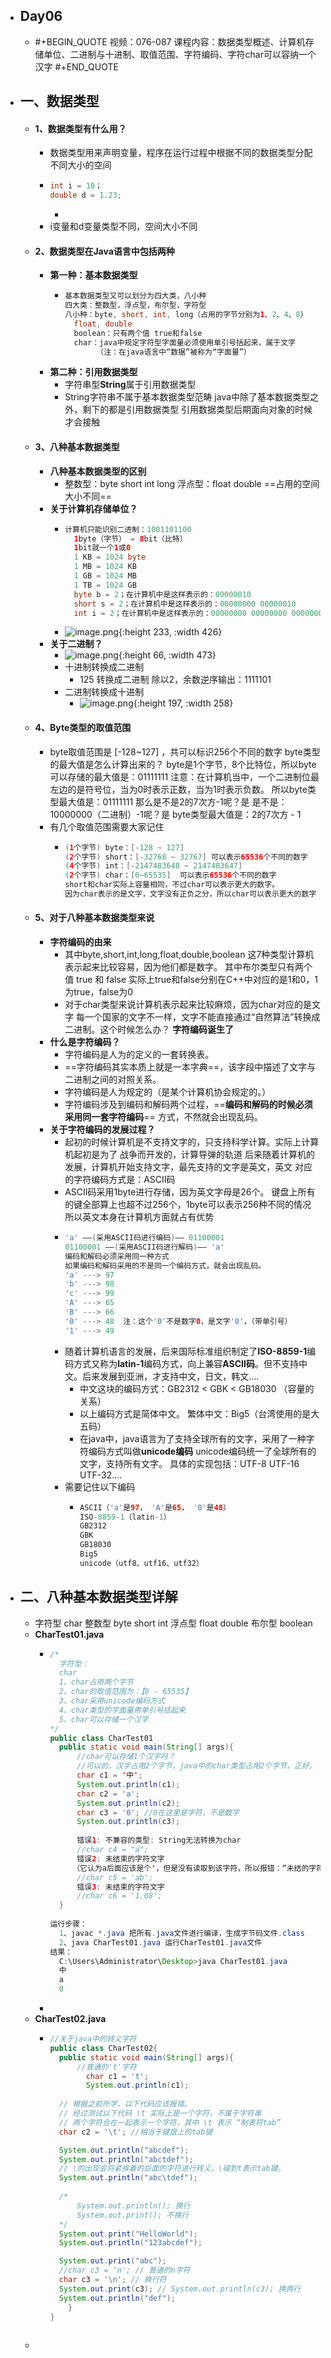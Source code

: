 - ## Day06
	- #+BEGIN_QUOTE
	  视频：076-087
	  课程内容：数据类型概述、计算机存储单位、二进制与十进制、取值范围、字符编码、字符char可以容纳一个汉字
	  #+END_QUOTE
- ## 一、数据类型
	- #### 1、数据类型有什么用？
		- 数据类型用来声明变量，程序在运行过程中根据不同的数据类型分配不同大小的空间
		- ```java
		  int i = 10；
		  double d = 1.23;
		  ```
			-
		- i变量和d变量类型不同，空间大小不同
	- #### 2、数据类型在Java语言中包括两种
		- **第一种：基本数据类型**
			- ```java
			  基本数据类型又可以划分为四大类，八小种
			  四大类：整数型，浮点型，布尔型，字符型
			  八小种：byte, short, int, long（占用的字节分别为1、2、4、8）
			  	float, double
			  	boolean：只有两个值 true和false
			  	char：java中规定字符型字面量必须使用单引号括起来，属于文字
			      	 （注：在java语言中“数据”被称为“字面量”）
			  ```
		- **第二种：引用数据类型**
			- 字符串型**String**属于引用数据类型
			- String字符串不属于基本数据类型范畴
			  java中除了基本数据类型之外，剩下的都是引用数据类型
			  引用数据类型后期面向对象的时候才会接触
	- #### 3、八种基本数据类型
		- **八种基本数据类型的区别**
			- 整数型：byte short int long 
			  浮点型：float double 
			  ==占用的空间大小不同==
		- **关于计算机存储单位？**
			- ```java
			  计算机只能识别二进制：1001101100
			  	1byte（字节） = 8bit（比特）
			  	1bit就一个1或0
			  	1 KB = 1024 byte
			  	1 MB = 1024 KB
			  	1 GB = 1024 MB
			  	1 TB = 1024 GB
			  	byte b = 2；在计算机中是这样表示的：00000010
			  	short s = 2；在计算机中是这样表示的：00000000 00000010
			  	int i = 2；在计算机中是这样表示的：00000000 00000000 00000000 00000010
			  ```
			- ![image.png](../assets/image_1644062730850_0.png){:height 233, :width 426}
		- **关于二进制？**
			- ![image.png](../assets/image_1644063140819_0.png){:height 66, :width 473}
			- 十进制转换成二进制
				- 125 转换成二进制
				  除以2，余数逆序输出：1111101
			- 二进制转换成十进制
				- ![image.png](../assets/image_1644218356229_0.png){:height 197, :width 258}
	- #### 4、Byte类型的取值范围
		- byte取值范围是 [-128~127] ，共可以标识256个不同的数字
		  byte类型的最大值是怎么计算出来的？
		  byte是1个字节，8个比特位，所以byte可以存储的最大值是：01111111
		  注意：在计算机当中，一个二进制位最左边的是符号位，当为0时表示正数，当为1时表示负数。
		  所以byte类型最大值是：01111111
		  那么是不是2的7次方-1呢？是
		  是不是：10000000（二进制）-1呢？是
		  byte类型最大值是：2的7次方 - 1
		- 有几个取值范围需要大家记住
			- ```java
			  (1个字节) byte：[-128 ~ 127]
			  (2个字节) short：[-32768 ~ 32767] 可以表示65536个不同的数字
			  (4个字节) int：[-2147483648 ~ 2147483647]
			  (2个字节) char：[0~65535]  可以表示65536个不同的数字
			  short和char实际上容量相同，不过char可以表示更大的数字。
			  因为char表示的是文字，文字没有正负之分，所以char可以表示更大的数字
			  ```
	- #### 5、对于八种基本数据类型来说
		- **字符编码的由来**
			- 其中byte,short,int,long,float,double,boolean
			  这7种类型计算机表示起来比较容易，因为他们都是数字。
			  其中布尔类型只有两个值 true 和 false
			  实际上true和false分别在C++中对应的是1和0，1为true，false为0
			- 对于char类型来说计算机表示起来比较麻烦，因为char对应的是文字
			  每一个国家的文字不一样，文字不能直接通过“自然算法”转换成二进制。这个时候怎么办？
			  **字符编码诞生了**
		- **什么是字符编码？**
			- 字符编码是人为的定义的一套转换表。
			- ==字符编码其实本质上就是一本字典==，该字段中描述了文字与二进制之间的对照关系。
			- 字符编码是人为规定的（是某个计算机协会规定的。）
			- 字符编码涉及到编码和解码两个过程，==**编码和解码的时候必须采用同一套字符编码**==
			  方式，不然就会出现乱码。
		- **关于字符编码的发展过程？**
			- 起初的时候计算机是不支持文字的，只支持科学计算。实际上计算机起初是为了
			  战争而开发的，计算导弹的轨道
			  后来随着计算机的发展，计算机开始支持文字，最先支持的文字是英文，英文
			  对应的字符编码方式是：ASCII码
			- ASCII码采用1byte进行存储，因为英文字母是26个。
			  键盘上所有的键全部算上也超不过256个，1byte可以表示256种不同的情况
			  所以英文本身在计算机方面就占有优势
			- ```java
			  'a' ——(采用ASCII码进行编码)—— 01100001
			  01100001 ——(采用ASCII码进行解码)—— 'a'
			  编码和解码必须采用同一种方式
			  如果编码和解码采用的不是同一个编码方式，就会出现乱码。
			  'a' ---> 97
			  'b' ---> 98
			  'c' ---> 99
			  'A' ---> 65
			  'B' ---> 66
			  '0' ---> 48  注：这个'0'不是数字0，是文字'0'，（带单引号）
			  '1' ---> 49
			  ```
			- 随着计算机语言的发展，后来国际标准组织制定了**ISO-8859-1**编码方式又称为**latin-1**编码方式，向上兼容**ASCII码**。但不支持中文。后来发展到亚洲，才支持中文，日文，韩文....
				- 中文这块的编码方式：GB2312 < GBK < GB18030 （容量的关系）
				- 以上编码方式是简体中文。
				  繁体中文：Big5（台湾使用的是大五码）
				- 在java中，java语言为了支持全球所有的文字，采用了一种字符编码方式叫做**unicode编码**
				  unicode编码统一了全球所有的文字，支持所有文字。
				  具体的实现包括：UTF-8 UTF-16 UTF-32....
			- 需要记住以下编码
				- ```java
				  ASCII（'a'是97， 'A'是65， '0'是48）
				  ISO-8859-1（latin-1）
				  GB2312
				  GBK
				  GB18030
				  Big5
				  unicode（utf8、utf16、utf32）
				  ```
- ## 二、八种基本数据类型详解
	- 字符型 char
	  整数型 byte short int 
	  浮点型 float double
	  布尔型 boolean
	- **CharTest01.java**
		- ```java
		  /*
		    字符型：
		    char
		    1、char占用两个字节
		    2、char的取值范围为：【0 - 65535】
		    3、char采用unicode编码方式
		    4、char类型的字面量用单引号括起来
		    5、char可以存储一个汉字
		  */
		  public class CharTest01
		    public static void main(String[] args){
		        //char可以存储1个汉字吗？	
		        //可以的，汉字占用2个字节，java中的char类型占用2个字节，正好。
		        char c1 = '中';
		        System.out.println(c1);
		        char c2 = 'a';
		        System.out.println(c2);
		        char c3 = '0'; //0在这里是字符，不是数字
		        System.out.println(c3); 
		            
		        错误1: 不兼容的类型: String无法转换为char
		        //char c4 = "a";
		        错误2: 未结束的字符文字
		       （它认为a后面应该是个'，但是没有读取到该字符，所以报错：“未结的字符文字”)
		        //char c5 = 'ab';
		        错误3: 未结束的字符文字
		        //char c6 = '1.08';       
		    }
		    
		  运行步骤：
		  	1、javac *.java 把所有.java文件进行编译，生成字节码文件.class
		  	2、java CharTest01.java 运行CharTest01.java文件
		  结果：
		  	C:\Users\Administrator\Desktop>java CharTest01.java
		  	中
		  	a
		  	0
		  ```
		-
	- **CharTest02.java**
		- ```java
		  //关于java中的转义字符
		  public class CharTest02{
		  	public static void main(String[] args){
		      	//普通的't'字符
		          char c1 = 't';
		          System.out.println(c1);
		        
		  	// 根据之前所学，以下代码应该报错。
		  	// 经过测试以下代码 \t 实际上是一个字符，不属于字符串
		  	// 两个字符合在一起表示一个字符，其中 \t 表示 “制表符tab”
		  	char c2 = '\t'; //相当于键盘上的tab键
		  
		  	System.out.println("abcdef");
		  	System.out.println("abctdef");
		  	// \的出现会将紧挨着的后面的字符进行转义。\碰到t表示tab键。
		  	System.out.println("abc\tdef");
		  		
		  	/*
		  		System.out.println(); 换行
		  		System.out.print(); 不换行
		  	*/
		  	System.out.print("HelloWorld");
		  	System.out.println("123abcdef");
		  
		  	System.out.print("abc");
		  	//char c3 = 'n'; // 普通的n字符
		  	char c3 = '\n'; // 换行符
		  	System.out.print(c3); // System.out.println(c3); 换两行
		  	System.out.println("def"); 
		      }
		  }
		      
		  ```
	-